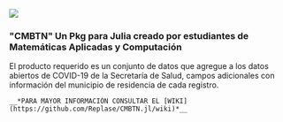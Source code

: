 
![](https://user-images.githubusercontent.com/47236047/105114729-138f9e80-5a8d-11eb-9bed-285607aae4d8.png)
### "CMBTN" Un Pkg para Julia creado por estudiantes de Matemáticas Aplicadas y Computación
  El producto requerido es un conjunto de datos que agregue a los datos abiertos de COVID-19 de la Secretaría de Salud, campos adicionales con información del municipio de residencia de cada registro.
  
    __*PARA MAYOR INFORMACIÓN CONSULTAR EL [WIKI](https://github.com/Replase/CMBTN.jl/wiki)*__
